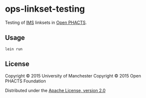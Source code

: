 # ops-linkset-testing

Testing of [IMS](https://github.com/openphacts/IdentityMappingService)
linksets in [Open PHACTS](http://www.openphacts.org/).

## Usage

    lein run

## License

Copyright © 2015 University of Manchester
Copyright © 2015 Open PHACTS Foundation

Distributed under the [Apache License, version 2.0](http://www.apache.org/licenses/LICENSE-2.0)
